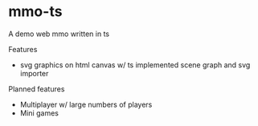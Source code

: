 # mmo-ts
A demo web mmo written in ts

Features
- svg graphics on html canvas w/ ts implemented scene graph and svg importer

Planned features
- Multiplayer w/ large numbers of players
- Mini games
